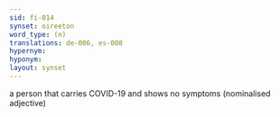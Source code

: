 ```yaml
---
sid: fi-014
synset: oireeton 
word_type: (n)
translations: de-006, es-008
hypernym: 
hyponym: 
layout: synset
---
```

a person that carries COVID-19 and shows no symptoms (nominalised adjective)